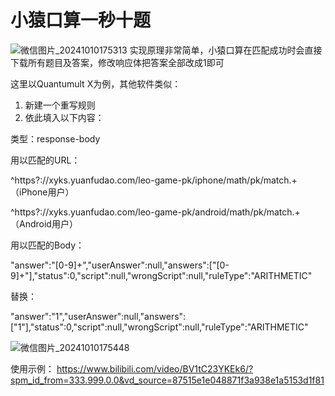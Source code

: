 # 小猿口算一秒十题
![微信图片_20241010175313](https://github.com/user-attachments/assets/afb3d32c-7c43-4e14-af53-ad0200b4e9ac)
实现原理非常简单，小猿口算在匹配成功时会直接下载所有题目及答案，修改响应体把答案全部改成1即可

这里以Quantumult X为例，其他软件类似：
1. 新建一个重写规则
2. 依此填入以下内容：

类型：response-body

用以匹配的URL：

^https?:\/\/xyks\.yuanfudao\.com\/leo-game-pk\/iphone\/math\/pk\/match.+  （iPhone用户）

^https?:\/\/xyks\.yuanfudao\.com\/leo-game-pk\/android\/math\/pk\/match.+ （Android用户）

用以匹配的Body：

"answer":"[0-9]+","userAnswer":null,"answers":\["[0-9]+"\],"status":0,"script":null,"wrongScript":null,"ruleType":"ARITHMETIC"

替换：

"answer":"1","userAnswer":null,"answers":["1"],"status":0,"script":null,"wrongScript":null,"ruleType":"ARITHMETIC"

![微信图片_20241010175448](https://github.com/user-attachments/assets/c441d403-5406-4280-8a84-2210d4138fde)

使用示例：
https://www.bilibili.com/video/BV1tC23YKEk6/?spm_id_from=333.999.0.0&vd_source=87515e1e048871f3a938e1a5153d1f81
